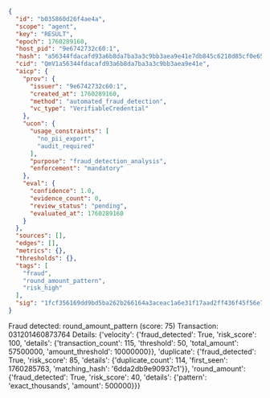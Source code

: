```json
{
  "id": "b035860d26f4ae4a",
  "scope": "agent",
  "key": "RESULT",
  "epoch": 1760289160,
  "host_pid": "9e6742732c60:1",
  "hash": "a56344fdacafd93a6b8da7ba3a3c9bb3aea9e41e7db845c6218d85cf0e655602",
  "cid": "QmV1a56344fdacafd93a6b8da7ba3a3c9bb3aea9e41e",
  "aicp": {
    "prov": {
      "issuer": "9e6742732c60:1",
      "created_at": 1760289160,
      "method": "automated_fraud_detection",
      "vc_type": "VerifiableCredential"
    },
    "ucon": {
      "usage_constraints": [
        "no_pii_export",
        "audit_required"
      ],
      "purpose": "fraud_detection_analysis",
      "enforcement": "mandatory"
    },
    "eval": {
      "confidence": 1.0,
      "evidence_count": 0,
      "review_status": "pending",
      "evaluated_at": 1760289160
    }
  },
  "sources": [],
  "edges": [],
  "metrics": {},
  "thresholds": {},
  "tags": [
    "fraud",
    "round_amount_pattern",
    "risk_high"
  ],
  "sig": "1fcf356169dd9bd5ba262b266164a3aceac1a6e31f17aad2ff436f45f56e7859"
}
```

Fraud detected: round_amount_pattern (score: 75)
Transaction: 031201460873764
Details: {'velocity': {'fraud_detected': True, 'risk_score': 100, 'details': {'transaction_count': 115, 'threshold': 50, 'total_amount': 57500000, 'amount_threshold': 10000000}}, 'duplicate': {'fraud_detected': True, 'risk_score': 85, 'details': {'duplicate_count': 114, 'first_seen': 1760285763, 'matching_hash': '6dda2db9e90937c1'}}, 'round_amount': {'fraud_detected': True, 'risk_score': 40, 'details': {'pattern': 'exact_thousands', 'amount': 500000}}}